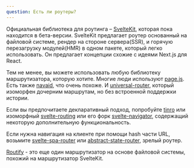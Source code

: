 ```yaml
---
question: Есть ли роутеры?
---
```

Официальная библиотека для роутинга – [SvelteKit](https://ru.kit.svelte.dev/), которая пока находится в бета-версии. SvelteKit предлагает роутер основанный на файловой системе, рендер на стороне сервера(SSR), и горячую перезагрузку модулей(HMR) в одном пакете, который легко использовать. Он предлагает концепции схожие с идеями Next.js для React.

Тем не менее, вы можете использовать любую библиотеку маршрутизатора, которую хотите. Многие люди используют [page.js](https://github.com/visionmedia/page.js). Есть также [navaid](https://github.com/lukeed/navaid), что очень похоже. И [universal-router](https://github.com/kriasoft/universal-router), который изоморфен дочерним маршрутам, но без встроенной поддержки истории.

Если вы предпочитаете декларативный подход, попробуйте [tinro](https://github.com/AlexxNB/tinro) или изоморфный [svelte-routing](https://github.com/EmilTholin/svelte-routing) или его форк [svelte-navigator](https://github.com/mefechoel/svelte-navigator), содержащий некоторую дополнительную функциональность.

Если нужна навигация на клиенте при помощи hash части URL, возьмите [svelte-spa-router](https://github.com/ItalyPaleAle/svelte-spa-router) или [abstract-state-router](https://github.com/TehShrike/abstract-state-router/), зрелый роутер.

[Routify](https://routify.dev) - это еще один маршрутизатор на основе файловой системы, похожий на маршрутизатор SvelteKit.
